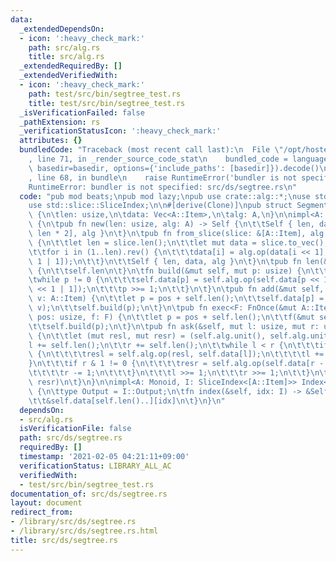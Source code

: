 ```yaml
---
data:
  _extendedDependsOn:
  - icon: ':heavy_check_mark:'
    path: src/alg.rs
    title: src/alg.rs
  _extendedRequiredBy: []
  _extendedVerifiedWith:
  - icon: ':heavy_check_mark:'
    path: test/src/bin/segtree_test.rs
    title: test/src/bin/segtree_test.rs
  _isVerificationFailed: false
  _pathExtension: rs
  _verificationStatusIcon: ':heavy_check_mark:'
  attributes: {}
  bundledCode: "Traceback (most recent call last):\n  File \"/opt/hostedtoolcache/Python/3.9.1/x64/lib/python3.9/site-packages/onlinejudge_verify/documentation/build.py\"\
    , line 71, in _render_source_code_stat\n    bundled_code = language.bundle(stat.path,\
    \ basedir=basedir, options={'include_paths': [basedir]}).decode()\n  File \"/opt/hostedtoolcache/Python/3.9.1/x64/lib/python3.9/site-packages/onlinejudge_verify/languages/user_defined.py\"\
    , line 68, in bundle\n    raise RuntimeError('bundler is not specified: {}'.format(path.as_posix()))\n\
    RuntimeError: bundler is not specified: src/ds/segtree.rs\n"
  code: "pub mod beats;\npub mod lazy;\npub use crate::alg::*;\nuse std::ops::Index;\n\
    use std::slice::SliceIndex;\n\n#[derive(Clone)]\npub struct SegmentTree<A: Monoid>\
    \ {\n\tlen: usize,\n\tdata: Vec<A::Item>,\n\talg: A,\n}\n\nimpl<A: Monoid> SegmentTree<A>\
    \ {\n\tpub fn new(len: usize, alg: A) -> Self {\n\t\tSelf { len, data: vec![alg.unit();\
    \ len * 2], alg }\n\t}\n\tpub fn from_slice(slice: &[A::Item], alg: A) -> Self\
    \ {\n\t\tlet len = slice.len();\n\t\tlet mut data = slice.to_vec();\n\t\tdata.extend_from_slice(slice);\n\
    \t\tfor i in (1..len).rev() {\n\t\t\tdata[i] = alg.op(data[i << 1], data[i <<\
    \ 1 | 1]);\n\t\t}\n\t\tSelf { len, data, alg }\n\t}\n\tpub fn len(&self) -> usize\
    \ {\n\t\tself.len\n\t}\n\tfn build(&mut self, mut p: usize) {\n\t\tp >>= 1;\n\t\
    \twhile p != 0 {\n\t\t\tself.data[p] = self.alg.op(self.data[p << 1], self.data[p\
    \ << 1 | 1]);\n\t\t\tp >>= 1;\n\t\t}\n\t}\n\tpub fn add(&mut self, pos: usize,\
    \ v: A::Item) {\n\t\tlet p = pos + self.len();\n\t\tself.data[p] = self.alg.op(self.data[p],\
    \ v);\n\t\tself.build(p);\n\t}\n\tpub fn exec<F: FnOnce(&mut A::Item)>(&mut self,\
    \ pos: usize, f: F) {\n\t\tlet p = pos + self.len();\n\t\tf(&mut self.data[p]);\n\
    \t\tself.build(p);\n\t}\n\tpub fn ask(&self, mut l: usize, mut r: usize) -> A::Item\
    \ {\n\t\tlet (mut resl, mut resr) = (self.alg.unit(), self.alg.unit());\n\t\t\
    l += self.len();\n\t\tr += self.len();\n\t\twhile l < r {\n\t\t\tif l & 1 != 0\
    \ {\n\t\t\t\tresl = self.alg.op(resl, self.data[l]);\n\t\t\t\tl += 1;\n\t\t\t\
    }\n\t\t\tif r & 1 != 0 {\n\t\t\t\tresr = self.alg.op(self.data[r - 1], resr);\n\
    \t\t\t\tr -= 1;\n\t\t\t}\n\t\t\tl >>= 1;\n\t\t\tr >>= 1;\n\t\t}\n\t\tself.alg.op(resl,\
    \ resr)\n\t}\n}\n\nimpl<A: Monoid, I: SliceIndex<[A::Item]>> Index<I> for SegmentTree<A>\
    \ {\n\ttype Output = I::Output;\n\tfn index(&self, idx: I) -> &Self::Output {\n\
    \t\t&self.data[self.len()..][idx]\n\t}\n}\n"
  dependsOn:
  - src/alg.rs
  isVerificationFile: false
  path: src/ds/segtree.rs
  requiredBy: []
  timestamp: '2021-02-05 04:21:11+09:00'
  verificationStatus: LIBRARY_ALL_AC
  verifiedWith:
  - test/src/bin/segtree_test.rs
documentation_of: src/ds/segtree.rs
layout: document
redirect_from:
- /library/src/ds/segtree.rs
- /library/src/ds/segtree.rs.html
title: src/ds/segtree.rs
---
```

